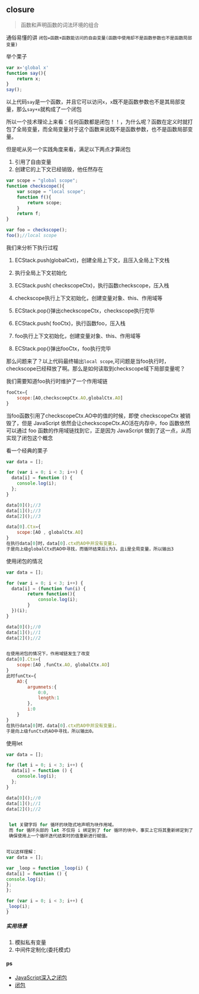 ## closure
> 函数和声明函数的词法环境的组合

通俗易懂的讲
`闭包=函数+函数能访问的自由变量(函数中使用却不是函数参数也不是函数局部变量)`


举个栗子

```js
var x='global x'
function say(){
    return x;
}
say();
```
以上代码`say`是一个函数，并且它可以访问`x`，`x`既不是函数参数也不是其局部变量，那么`say+x`就构成了一个闭包


所以一个技术理论上来看：任何函数都是闭包！！，为什么呢？函数在定义时就打包了全局变量，而全局变量对于这个函数来说既不是函数参数，也不是函数局部变量。

但是呢从另一个实践角度来看，满足以下两点才算闭包
 1. 引用了自由变量
 2. 创建它的上下文已经销毁，他任然存在


```js
var scope = "global scope";
function checkscope(){
    var scope = "local scope";
    function f(){
        return scope;
    }
    return f;
}

var foo = checkscope();
foo();//local scope
```
我们来分析下执行过程

1. ECStack.push(globalCxt)，创建全局上下文，且压入全局上下文栈
2. 执行全局上下文初始化

2. ECStack.push(<checkscope> checkscopeCtx)，执行函数checkscope，压入栈
3. checkscope执行上下文初始化，创建变量对象、this、作用域等
4. ECStack.pop()弹出checkscopeCtx，checkscope执行完毕

5. ECStack.push(<foo> fooCtx)，执行函数foo，压入栈
6. foo执行上下文初始化，创建变量对象、this、作用域等
7. ECStack.pop()弹出fooCtx，foo执行完毕


那么问题来了？以上代码最终输出`local scope`,可问题是当foo执行时，checkscope已经释放了啊。那么是如何读取到checkscope域下局部变量呢？

我们需要知道foo执行时维护了一个作用域链
```js
fooCtx={
    scope:[AO,checkscoepCtx.AO,globalCtx.AO]
}
```
当foo函数引用了checkscopeCtx.AO中的值的时候，即使 checkscopeCtx 被销毁了，但是 JavaScript 依然会让checkscopeCtx.AO活在内存中，foo 函数依然可以通过 foo 函数的作用域链找到它，正是因为 JavaScript 做到了这一点，从而实现了闭包这个概念




看一个经典的栗子

```js
var data = [];

for (var i = 0; i < 3; i++) {
  data[i] = function () {
    console.log(i);
  };
}

data[0]();//3
data[1]();//3
data[2]();//3

data[0].Ctx={
    scope:[AO , globalCtx.AO]
}
在执行data[0]时，data[0].ctx的AO中并没有变量i，
于是向上级globalCtx的AO中寻找，而循环结束后i为3，且i是全局变量，所以输出3
```

使用闭包的情况
```js
var data = [];

for (var i = 0; i < 3; i++) {
  data[i] = (function fun(i) {
        return function(){
            console.log(i);
        }
  })(i);
}

data[0]();//0
data[1]();//1
data[2]();//2


在使用闭包的情况下，作用域链发生了改变
data[0].Ctx={
    scope:[AO ,funCtx.AO, globalCtx.AO]
}
此时funCtx={
    AO:{
        argumnets:{
            0:0,
            length:1
        },
        i:0
    }
}
在执行data[0]时，data[0].ctx的AO中并没有变量i，
于是向上级funCtx的AO中寻找，所以输出0。
```

使用let
```js
var data = [];

for (let i = 0; i < 3; i++) {
  data[i] = function () {
    console.log(i);
  };
}

data[0]();//0
data[1]();//1
data[2]();//2


 let 关键字将 for 循环的块隐式地声明为块作用域。
 而 for 循环头部的 let 不仅将 i 绑定到了 for 循环的块中，事实上它将其重新绑定到了循环的每一个迭代中，
 确保使用上一个循环迭代结束时的值重新进行赋值。


可以这样理解：
var data = [];

var _loop = function _loop(i) {
data[i] = function () {
console.log(i);
};
};

for (var i = 0; i < 3; i++) {
_loop(i);
}

```


##### 实用场景

1. 模拟私有变量
2. 中间件定制化(委托模式)


#### ps

*  [JavaScript深入之闭包 ](https://github.com/mqyqingfeng/Blog/issues/9)
*  [闭包](https://developer.mozilla.org/zh-CN/docs/Web/JavaScript/Closures)